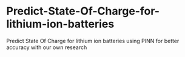 # Predict-State-Of-Charge-for-lithium-ion-batteries
Predict State Of Charge for lithium ion batteries using PINN for better accuracy with our own research 
